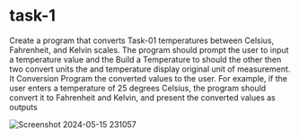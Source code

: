 # task-1
Create a program that converts
Task-01
temperatures between Celsius,
Fahrenheit, and Kelvin scales. The
program should prompt the user to
input a temperature value and the
Build a Temperature to should the other then two convert units the and temperature display
original unit of measurement. It
Conversion Program the converted values to the user. For
example, if the user enters a
temperature of 25 degrees Celsius,
the program should convert it to
Fahrenheit and Kelvin, and present
the converted values as outputs


![Screenshot 2024-05-15 231057](https://github.com/Vyxxhu/task-1/assets/149455773/7662545f-8b14-40e1-8baa-1aa3632dba28)
